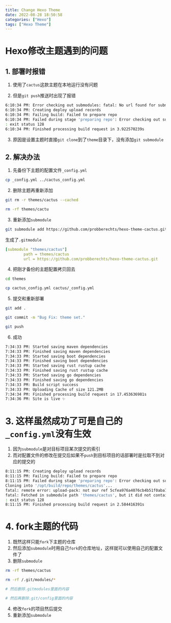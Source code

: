 ```yaml
---
title: Change Hexo Theme
date: 2022-08-28 18:50:58
categories: ["Hexo"]
tags: ["Hexo Theme"]
---
```


# Hexo修改主题遇到的问题

## 1. 部署时报错

1. 使用了`cactus`这款主题在本地运行没有问题

2. 但是`git push`推送时出现了报错

```bash
6:10:34 PM: Error checking out submodules: fatal: No url found for submodule path 'themes/cactus' in .gitmodules
6:10:34 PM: Creating deploy upload records
6:10:34 PM: Failing build: Failed to prepare repo
6:10:34 PM: Failed during stage 'preparing repo': Error checking out submodules: fatal: No url found for submodule path 'themes/cactus' in .gitmodules
: exit status 128
6:10:34 PM: Finished processing build request in 3.922570239s
```

3. 原因是设置主题时直接`git clone`到了`theme`目录下，没有添加`git submodule`

## 2. 解决办法

1. 先备份下主题的配置文件`_config.yml`

```bash
cp _config.yml ../cactus_config.yml
```

2. 删除主题再重新添加

```bash
git rm -r themes/cactus --cached

rm -rf themes/cactu
```

3. 重新添加`submodule`

```bash
git submodule add https://github.com/probberechts/hexo-theme-cactus.git themes/cactus
```

生成了`.gitmodule`

```yml
[submodule "themes/cactus"]
        path = themes/cactus
        url = https://github.com/probberechts/hexo-theme-cactus.git
```

4. 把刚才备份的主题配置拷贝回去

```bash
cd themes

cp cactus_config.yml cactus/_config.yml
```

5. 提交和重新部署

```bash
git add .

git commit -m "Bug Fix: theme set."

git push
```

6. 成功

```bash
7:34:33 PM: Started saving maven dependencies
7:34:33 PM: Finished saving maven dependencies
7:34:33 PM: Started saving boot dependencies
7:34:33 PM: Finished saving boot dependencies
7:34:33 PM: Started saving rust rustup cache
7:34:33 PM: Finished saving rust rustup cache
7:34:33 PM: Started saving go dependencies
7:34:33 PM: Finished saving go dependencies
7:34:33 PM: Build script success
7:34:33 PM: Uploading Cache of size 121.2MB
7:34:34 PM: Finished processing build request in 17.453636981s
7:34:36 PM: Site is live ✨
```

# 3. 这样虽然成功了可是自己的`_config.yml`没有生效

1. 因为`submodule`是对目标项目某次提交的索引
2. 而对配置文件的修改在提交后如果不`push`到目标项目的话部署时是拉取不到对应的提交的

```bash
8:11:15 PM: Creating deploy upload records
8:11:15 PM: Failing build: Failed to prepare repo
8:11:15 PM: Failed during stage 'preparing repo': Error checking out submodules: Submodule 'themes/cactus' (https://github.com/probberechts/hexo-theme-cactus.git) registered for path 'themes/cactus'
Cloning into '/opt/build/repo/themes/cactus'...
fatal: remote error: upload-pack: not our ref 5cfea976a4076cb4b51f0aba79ac7aa9f27b1cee
fatal: Fetched in submodule path 'themes/cactus', but it did not contain 5cfea976a4076cb4b51f0aba79ac7aa9f27b1cee. Direct fetching of that commit failed.
: exit status 128
8:11:15 PM: Finished processing build request in 2.584416391s
```

# 4. fork主题的代码

1. 既然这样只能`fork`下主题的仓库
2. 然后添加`submodule`时用自己`fork`的仓库地址，这样就可以使用自己的配置文件了
3. 删除`submodule`

```bash
rm -rf themes/cactus

rm -rf /.git/modules/*

# 然后删除.gitmodules里面的内容

# 然后再删除.git/config里面的内容
```

4. 修改`fork`的项目然后提交
5. 重新添加`submodule`

```bash
```

